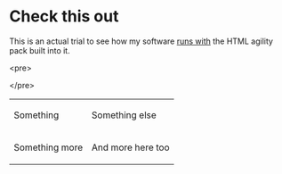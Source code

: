<h1>Check this out</h1>

<p>This is an actual trial to see how my software <a
href="http://msdn.microsoft.com/en-us/library/system.windows.forms.openfiledialog.aspx">runs
with</a> the HTML agility pack built into it. </p>

<p>&lt;pre&gt;</p>

<p>&lt;/pre&gt;</p>

<table>
 <tr>
  <td>
  <p>Something</p>
  </td>
  <td>
  <p>Something else</p>
  </td>
 </tr>
 <tr>
  <td>
  <p>Something more</p>
  </td>
  <td>
  <p>And more here too</p>
  </td>
 </tr>
</table>